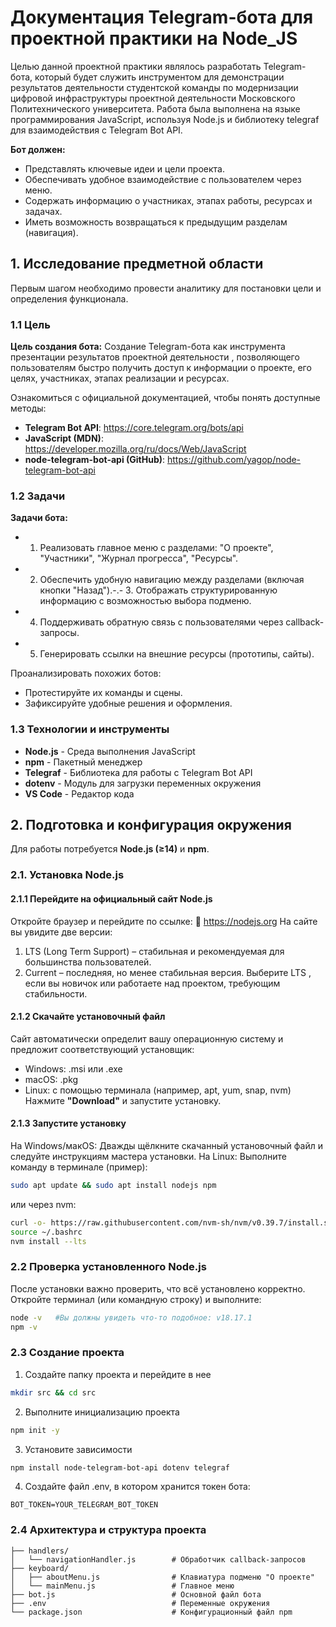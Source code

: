 # Документация Telegram-бота для проектной практики на Node_JS

Целью данной проектной практики являлось разработать Telegram-бота, который будет служить инструментом для демонстрации результатов деятельности студентской команды по модернизации цифровой инфраструктуры проектной деятельности Московского Политехнического университета.
Работа была выполнена на языке программирования JavaScript, используя Node.js и библиотеку telegraf для взаимодействия с Telegram Bot API.

**Бот должен:**
- Представлять ключевые идеи и цели проекта.
- Обеспечивать удобное взаимодействие с пользователем через меню. 
- Содержать информацию о участниках, этапах работы, ресурсах и задачах. 
- Иметь возможность возвращаться к предыдущим разделам (навигация). 

## 1. Исследование предметной области 

Первым шагом необходимо провести аналитику для постановки цели и определения функционала.

### 1.1 Цель 

**Цель создания бота:** Создание Telegram-бота как инструмента презентации результатов проектной деятельности , позволяющего пользователям быстро получить доступ к информации о проекте, его целях, участниках, этапах реализации и ресурсах.

Ознакомиться с официальной документацией, чтобы понять доступные методы:

- **Telegram Bot API**: https://core.telegram.org/bots/api
- **JavaScript (MDN)**: https://developer.mozilla.org/ru/docs/Web/JavaScript
- **node-telegram-bot-api (GitHub)**: https://github.com/yagop/node-telegram-bot-api

### 1.2 Задачи

**Задачи бота:**
- 1. Реализовать главное меню с разделами: "О проекте", "Участники", "Журнал прогресса", "Ресурсы".
- 2. Обеспечить удобную навигацию между разделами (включая кнопки "Назад").-.- 3. Отображать структурированную информацию с возможностью выбора подменю.
- 4. Поддерживать обратную связь с пользователями через callback-запросы.
- 5. Генерировать ссылки на внешние ресурсы (прототипы, сайты).

Проанализировать похожих ботов:
- Протестируйте их команды и сцены.
- Зафиксируйте удобные решения и оформления.

### 1.3 Технологии и инструменты

- **Node.js** - Среда выполнения JavaScript
- **npm** - Пакетный менеджер
- **Telegraf** - Библиотека для работы с Telegram Bot API
- **dotenv** - Модуль для загрузки переменных окружения
- **VS Code** - Редактор кода

## 2. Подготовка и конфигурация окружения

Для работы потребуется **Node.js (≥14)** и **npm**.

### 2.1. Установка Node.js

#### 2.1.1 Перейдите на официальный сайт Node.js

Откройте браузер и перейдите по ссылке: 🔗 https://nodejs.org 
На сайте вы увидите две версии:
1. LTS (Long Term Support) – стабильная и рекомендуемая для большинства пользователей.
2. Current – последняя, но менее стабильная версия.
Выберите LTS , если вы новичок или работаете над проектом, требующим стабильности.
#### 2.1.2 Скачайте установочный файл
Сайт автоматически определит вашу операционную систему и предложит соответствующий установщик:
- Windows: .msi или .exe
- macOS: .pkg
- Linux: с помощью терминала (например, apt, yum, snap, nvm)
Нажмите **"Download"** и запустите установку.
#### 2.1.3 Запустите установку
На Windows/макOS: Дважды щёлкните скачанный установочный файл и следуйте инструкциям мастера установки.
На Linux: Выполните команду в терминале (пример):
```bash
sudo apt update && sudo apt install nodejs npm
```
или через nvm:
```bash 
curl -o- https://raw.githubusercontent.com/nvm-sh/nvm/v0.39.7/install.sh  | bash
source ~/.bashrc
nvm install --lts
```
### 2.2 Проверка установленного Node.js

После установки важно проверить, что всё установлено корректно.
Откройте терминал (или командную строку) и выполните:
```bash
node -v   #Вы должны увидеть что-то подобное: v18.17.1
npm -v 
```
### 2.3 Создание проекта 

1. Создайте папку проекта и перейдите в нее

```bash
mkdir src && cd src
```
2. Выполните инициализацию проекта

```bash
npm init -y
```

3. Установите зависимости

```bash
npm install node-telegram-bot-api dotenv telegraf
```

4. Создайте файл .env, в котором хранится токен бота:

```env
BOT_TOKEN=YOUR_TELEGRAM_BOT_TOKEN
```

### 2.4 Архитектура и структура проекта

```
├── handlers/
│   └── navigationHandler.js        # Обработчик callback-запросов
├── keyboard/
│   ├── aboutMenu.js                # Клавиатура подменю "О проекте"
│   └── mainMenu.js                 # Главное меню
├── bot.js                          # Основной файл бота
├── .env                            # Переменные окружения
└── package.json                    # Конфигурационный файл npm
```

